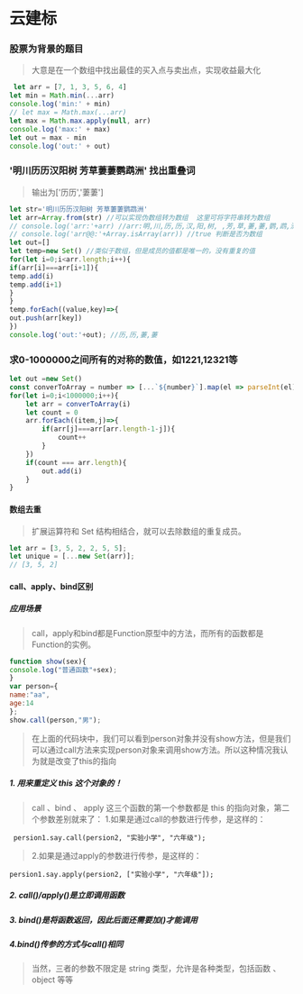 #  云建标
### 股票为背景的题目
>大意是在一个数组中找出最佳的买入点与卖出点，实现收益最大化
```javascript
 let arr = [7, 1, 3, 5, 6, 4]
let min = Math.min(...arr)
console.log('min:' + min)
// let max = Math.max(...arr)
let max = Math.max.apply(null, arr)
console.log('max:' + max)
let out = max - min
console.log('out:' + out)
```
### '明川历历汉阳树 芳草萋萋鹦鹉洲' 找出重叠词
>输出为['历历','萋萋']
```javascript
let str='明川历历汉阳树 芳草萋萋鹦鹉洲' 
let arr=Array.from(str) //可以实现伪数组转为数组  这里可将字符串转为数组
// console.log('arr:'+arr) //arr:明,川,历,历,汉,阳,树, ,芳,草,萋,萋,鹦,鹉,洲
// console.log('arr@@:'+Array.isArray(arr)) //true 判断是否为数组
let out=[]
let temp=new Set() //类似于数组，但是成员的值都是唯一的，没有重复的值
for(let i=0;i<arr.length;i++){
if(arr[i]===arr[i+1]){
temp.add(i)
temp.add(i+1)
}
}
temp.forEach((value,key)=>{
out.push(arr[key])
})
console.log('out:'+out); //历,历,萋,萋
```
### 求0-1000000之间所有的对称的数值，如1221,12321等
```javascript
let out =new Set()
const converToArray = number => [...`${number}`].map(el => parseInt(el)) //将数字转为数组
for(let i=0;i<1000000;i++){
	let arr = converToArray(i)
	let count = 0
	arr.forEach((item,j)=>{
		if(arr[j]===arr[arr.length-1-j]){
			count++
		}
	})
	if(count === arr.length){
		out.add(i)
	}
}
```
#### 数组去重
>扩展运算符和 Set 结构相结合，就可以去除数组的重复成员。
```javascript
let arr = [3, 5, 2, 2, 5, 5];
let unique = [...new Set(arr)];
// [3, 5, 2]
```
#### call、apply、bind区别
##### 应用场景
>call，apply和bind都是Function原型中的方法，而所有的函数都是Function的实例。
```javascript
function show(sex){
console.log("普通函数"+sex);
}
var person={
name:"aa",
age:14
};
show.call(person,"男");
```
>在上面的代码块中，我们可以看到person对象并没有show方法，但是我们可以通过call方法来实现person对象来调用show方法。所以这种情况我认为就是改变了this的指向
##### 1. 用来重定义 this 这个对象的！
>call 、bind 、 apply 这三个函数的第一个参数都是 this 的指向对象，第二个参数差别就来了：
1.如果是通过call的参数进行传参，是这样的：
>
     persion1.say.call(persion2, "实验小学", "六年级");
>2.如果是通过apply的参数进行传参，是这样的：
>
    persion1.say.apply(persion2, ["实验小学", "六年级"]);
##### 2. call()/apply()是立即调用函数
##### 3. bind()是将函数返回，因此后面还需要加()才能调用
##### 4.bind()传参的方式与call()相同
>当然，三者的参数不限定是 string 类型，允许是各种类型，包括函数 、 object 等等
